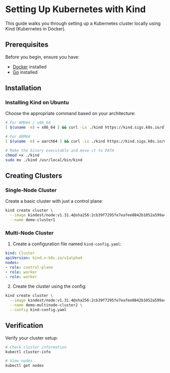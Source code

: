 
# Setting Up Kubernetes with Kind

This guide walks you through setting up a Kubernetes cluster locally using Kind (Kubernetes in Docker).

## Prerequisites

Before you begin, ensure you have:
- [Docker](https://docs.docker.com/get-docker/) installed
- [Go](https://golang.org/doc/install) installed

## Installation

### Installing Kind on Ubuntu

Choose the appropriate command based on your architecture:

```bash
# For AMD64 / x86_64
[ $(uname -m) = x86_64 ] && curl -Lo ./kind https://kind.sigs.k8s.io/dl/v0.26.0/kind-linux-amd64

# For ARM64
[ $(uname -m) = aarch64 ] && curl -Lo ./kind https://kind.sigs.k8s.io/dl/v0.26.0/kind-linux-arm64

# Make the binary executable and move it to PATH
chmod +x ./kind
sudo mv ./kind /usr/local/bin/kind
```

## Creating Clusters

### Single-Node Cluster

Create a basic cluster with just a control plane:

```bash
kind create cluster \
  --image kindest/node:v1.31.4@sha256:2cb39f7295fe7eafee0842b1052a599a4fb0f8bcf3f83d96c7f4864c357c6c30 \
  --name demo-cluster1
```

### Multi-Node Cluster

1. Create a configuration file named `kind-config.yaml`:

```yaml
kind: Cluster
apiVersion: kind.x-k8s.io/v1alpha4
nodes:
- role: control-plane
- role: worker
- role: worker
```

2. Create the cluster using the config:

```bash
kind create cluster \
  --image kindest/node:v1.31.4@sha256:2cb39f7295fe7eafee0842b1052a599a4fb0f8bcf3f83d96c7f4864c357c6c30 \
  --name demo-multinode-cluster2 \
  --config kind-config.yaml
```

## Verification

Verify your cluster setup:

```bash
# Check cluster information
kubectl cluster-info

# View nodes
kubectl get nodes
```
